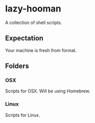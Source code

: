 # lazy-hooman
A collection of shell scripts.

## Expectation
Your machine is fresh from format.

## Folders
### OSX
Scripts for OSX. Will be using Homebrew.

### Linux
Scripts for Linux.
